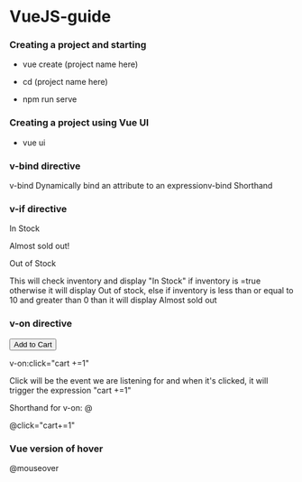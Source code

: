 # VueJS-guide

### Creating a project and starting 
- vue create (project name here)

- cd (project name here)
- npm run serve

### Creating a project using Vue UI
- vue ui

### v-bind directive
v-bind Dynamically bind an attribute to an expressionv-bind Shorthand

### v-if directive
<p v-if="inventory > 10">In Stock</p>
            <p v-else-if="inventory <= 10 && inventory > 0">Almost sold out!</p>
            <p v-else>Out of Stock </p>
  
 This will check inventory and display "In Stock" if inventory is =true otherwise it will display Out of stock, else if inventory is less than or equal to 10 and greater than 0 than it will display Almost sold out  
 ### v-on directive
 <button class="button" v-on:click="cart +=1">Add to Cart</button>
 
 v-on:click="cart +=1"
 
 Click will be the event we are listening for and when it's clicked, it will trigger the expression "cart +=1"
 
 Shorthand for v-on:  @

@click="cart+=1"
 
 ### Vue version of hover
 
 @mouseover
